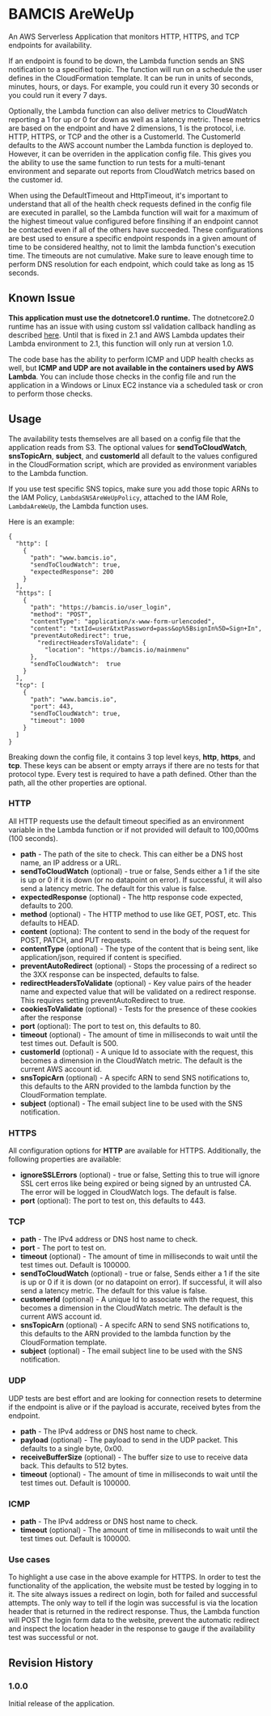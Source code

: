 # BAMCIS AreWeUp
An AWS Serverless Application that monitors HTTP, HTTPS, and TCP endpoints for availability.

If an endpoint is found to be down, the Lambda function sends an SNS notification to a specified topic. The function
will run on a schedule the user defines in the CloudFormation template. It can be run in units of seconds, minutes,
hours, or days. For example, you could run it every 30 seconds or you could run it every 7 days.

Optionally, the Lambda function can also deliver metrics to CloudWatch reporting a 1 for up or 0 for down
as well as a latency metric. These metrics are based on the endpoint and have 2 dimensions, 1 is the protocol,
i.e. HTTP, HTTPS, or TCP and the other is a CustomerId. The CustomerId defaults to the AWS account number the
Lambda function is deployed to. However, it can be overriden in the application config file. This gives you
the ability to use the same function to run tests for a multi-tenant environment and separate out reports
from CloudWatch metrics based on the customer id.

When using the DefaultTimeout and HttpTimeout, it's important to understand that all of the health check
requests defined in the config file are executed in parallel, so the Lambda function will wait for a maximum
of the highest timeout value configured before finsihing if an endpoint cannot be contacted even if all of 
the others have succeeded. These configurations are best used to ensure a specific endpoint responds in a given
amount of time to be considered healthy, not to limit the lambda function's execution time. The timeouts are not
cumulative. Make sure to leave enough time to perform DNS resolution for each endpoint, which could take as long
as 15 seconds.

## Known Issue

**This application must use the dotnetcore1.0 runtime.** The dotnetcore2.0 runtime has an issue with using custom
ssl validation callback handling as described [here](https://github.com/dotnet/corefx/issues/26848). Until that
is fixed in 2.1 and AWS Lambda updates their Lambda environment to 2.1, this function will only run at version
1.0.

The code base has the ability to perform ICMP and UDP health checks as well, but **ICMP and UDP are not available
in the containers used by AWS Lambda**. You can include those checks in the config file and run the application 
in a Windows or Linux EC2 instance via a scheduled task or cron to perform those checks. 

## Usage

The availability tests themselves are all based on a config file that the application reads from S3. The optional
values for **sendToCloudWatch**, **snsTopicArn**, **subject**, and **customerId** all default to
the values configured in the CloudFormation script, which are provided as environment variables to the Lambda function.

If you use test specific SNS topics, make sure you add those topic ARNs to the IAM Policy, `LambdaSNSAreWeUpPolicy`,
attached to the IAM Role, `LambdaAreWeUp`, the Lambda function uses.

Here is an example:

    {
      "http": [
        {
          "path": "www.bamcis.io",
          "sendToCloudWatch": true,
          "expectedResponse": 200
        }
      ],
      "https": [
        {
          "path": "https://bamcis.io/user_login",
          "method": "POST",
          "contentType": "application/x-www-form-urlencoded",
          "content": "txtId=user&txtPassword=pass&op%5BsignIn%5D=Sign+In",
          "preventAutoRedirect": true,
            "redirectHeadersToValidate": {
              "location": "https://bamcis.io/mainmenu"
          },
          "sendToCloudWatch":  true
        }
      ],
      "tcp": [
        {
          "path": "www.bamcis.io",
          "port": 443,
          "sendToCloudWatch": true,
		  "timeout": 1000
        }
      ]
    }

Breaking down the config file, it contains 3 top level keys, **http**, **https**, and **tcp**. These keys 
can be absent or empty arrays if there are no tests for that protocol type. Every test is required to have
a path defined. Other than the path, all the other properties are optional. 

### HTTP
All HTTP requests use the default timeout specified as an environment variable in the Lambda function or if
not provided will default to 100,000ms (100 seconds).

* **path** - The path of the site to check. This can either be a DNS host name, an IP address or a URL.
* **sendToCloudWatch** (optional) - true or false, Sends either a 1 if the site is up or 0 if it is down (or no
datapoint on error). If successful, it will also send a latency metric. The default for this value is false.
* **expectedResponse** (optional) - The http response code expected, defaults to 200.
* **method** (optional) - The HTTP method to use like GET, POST, etc. This defaults to HEAD.
* **content** (optiona): The content to send in the body of the request for POST, PATCH, and PUT requests.
* **contentType** (optional) - The type of the content that is being sent, like application/json, required if
content is specified.
* **preventAutoRedirect** (optional) - Stops the processing of a redirect so the 3XX response can be inspected, 
defaults to false.
* **redirectHeadersToValidate** (optional) - Key value pairs of the header name and expected value that will be validated
on a redirect response. This requires setting preventAutoRedirect to true.
* **cookiesToValidate** (optional) - Tests for the presence of these cookies after the response
* **port** (optional): The port to test on, this defaults to 80.
* **timeout** (optional) - The amount of time in milliseconds to wait until the test times out. Default is 500.
* **customerId** (optional) - A unique Id to associate with the request, this becomes a dimension in the CloudWatch metric. The
default is the current AWS account id.
* **snsTopicArn** (optional) - A specifc ARN to send SNS notifications to, this defaults to the ARN provided to
the lambda function by the CloudFormation template.
* **subject** (optional) - The email subject line to be used with the SNS notification.

### HTTPS

All configuration options for **HTTP** are available for HTTPS. Additionally, the following properties are available:

* **ignoreSSLErrors** (optional) - true or false, Setting this to true will ignore SSL cert erros like being
expired or being signed by an untrusted CA. The error will be logged in CloudWatch logs. The default is false.
* **port** (optional): The port to test on, this defaults to 443.

### TCP

* **path** - The IPv4 address or DNS host name to check.
* **port** - The port to test on.
* **timeout** (optional) - The amount of time in milliseconds to wait until the test times out. Default is 100000.
* **sendToCloudWatch** (optional) - true or false, Sends either a 1 if the site is up or 0 if it is down (or no
datapoint on error). If successful, it will also send a latency metric. The default for this value is false.
* **customerId** (optional) - A unique Id to associate with the request, this becomes a dimension in the CloudWatch metric. The
default is the current AWS account id.
* **snsTopicArn** (optional) - A specifc ARN to send SNS notifications to, this defaults to the ARN provided to
the lambda function by the CloudFormation template.
* **subject** (optional) - The email subject line to be used with the SNS notification.

### UDP

UDP tests are best effort and are looking for connection resets to determine if the endpoint is alive or if
the payload is accurate, received bytes from the endpoint.

* **path** - The IPv4 address or DNS host name to check.
* **payload** (optional) - The payload to send in the UDP packet. This defaults to a single byte, 0x00.
* **receiveBufferSize** (optional) - The buffer size to use to receive data back. This defaults to 512 bytes.
* **timeout** (optional) - The amount of time in milliseconds to wait until the test times out. Default is 100000.

### ICMP

* **path** - The IPv4 address or DNS host name to check.
* **timeout** (optional) - The amount of time in milliseconds to wait until the test times out. Default is 100000.

### Use cases

To highlight a use case in the above example for HTTPS. In order to test the functionality of the application,
the website must be tested by logging in to it. The site always issues a redirect on login, both for failed 
and successful attempts. The only way to tell if the login was successful is via the location header that is
returned in the redirect response. Thus, the Lambda function will POST the login form data to the website, prevent
the automatic redirect and inspect the location header in the response to gauge if the availability test was
successful or not.

## Revision History

### 1.0.0
Initial release of the application.
